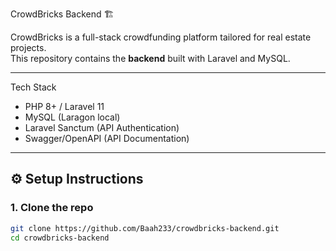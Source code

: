 CrowdBricks Backend 🏗️

CrowdBricks is a full-stack crowdfunding platform tailored for real estate projects.  
This repository contains the **backend** built with Laravel and MySQL.

---

Tech Stack
- PHP 8+ / Laravel 11
- MySQL (Laragon local)
- Laravel Sanctum (API Authentication)
- Swagger/OpenAPI (API Documentation)

---

## ⚙️ Setup Instructions

### 1. Clone the repo
```bash
git clone https://github.com/Baah233/crowdbricks-backend.git
cd crowdbricks-backend
